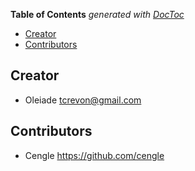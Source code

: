 <!-- START doctoc generated TOC please keep comment here to allow auto update -->
<!-- DON'T EDIT THIS SECTION, INSTEAD RE-RUN doctoc TO UPDATE -->
**Table of Contents**  *generated with [DocToc](https://github.com/thlorenz/doctoc)*

- [Creator](#creator)
- [Contributors](#contributors)

<!-- END doctoc generated TOC please keep comment here to allow auto update -->

## Creator

* Oleiade <tcrevon@gmail.com>

## Contributors

* Cengle <https://github.com/cengle>

